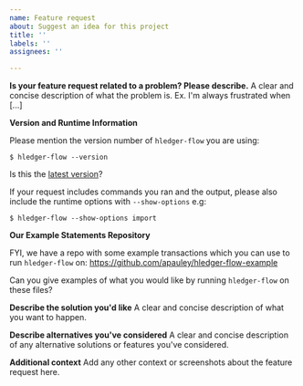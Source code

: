 ```yaml
---
name: Feature request
about: Suggest an idea for this project
title: ''
labels: ''
assignees: ''

---
```


**Is your feature request related to a problem? Please describe.**
A clear and concise description of what the problem is. Ex. I'm always frustrated when [...]

**Version and Runtime Information**

Please mention the version number of `hledger-flow` you are using:
```
$ hledger-flow --version
```

Is this the [latest version](https://github.com/apauley/hledger-flow/releases)?

If your request includes commands you ran and the output, please also include
the runtime options with `--show-options` e.g:

```
$ hledger-flow --show-options import
```

**Our Example Statements Repository**

FYI, we have a repo with some example transactions which you can use to run `hledger-flow` on:
https://github.com/apauley/hledger-flow-example

Can you give examples of what you would like by running `hledger-flow` on these files?

**Describe the solution you'd like**
A clear and concise description of what you want to happen.

**Describe alternatives you've considered**
A clear and concise description of any alternative solutions or features you've considered.

**Additional context**
Add any other context or screenshots about the feature request here.
